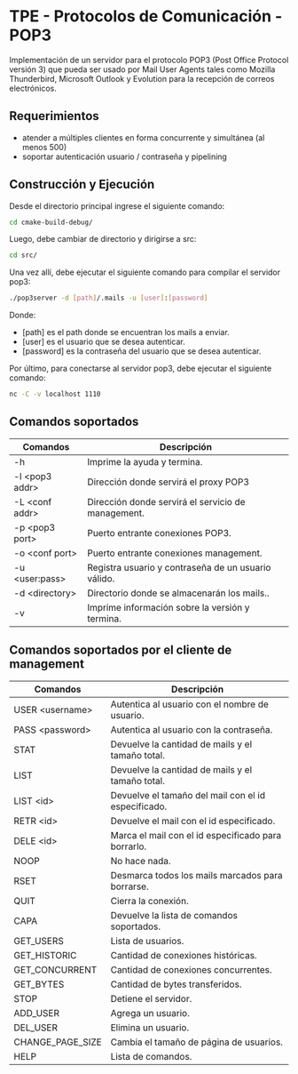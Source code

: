 # TPE - Protocolos de Comunicación - POP3

Implementación de un servidor para el protocolo POP3 (Post Office Protocol versión 3) que pueda ser usado
por Mail User Agents tales como Mozilla Thunderbird, Microsoft Outlook y Evolution para la recepción de correos electrónicos.

## Requerimientos

* atender a múltiples clientes en forma concurrente y simultánea (al menos 500)
* soportar autenticación usuario / contraseña y pipelining

## Construcción y Ejecución

Desde el directorio principal ingrese el siguiente comando:

```bash
cd cmake-build-debug/
```

Luego, debe cambiar de directorio y dirigirse a src:

```bash
cd src/
```

Una vez allí, debe ejecutar el siguiente comando para compilar el servidor pop3:

```bash
./pop3server -d [path]/.mails -u [user]:[password]
```

Donde:
* [path] es el path donde se encuentran los mails a enviar.
* [user] es el usuario que se desea autenticar.
* [password] es la contraseña del usuario que se desea autenticar.

Por último, para conectarse al servidor pop3, debe ejecutar el siguiente comando:

```bash
nc -C -v localhost 1110
```

## Comandos soportados
| Comandos         | Descripción                                         |
|------------------|-----------------------------------------------------|
| -h               | Imprime la ayuda y termina.                         |
| -l \<pop3 addr>  | Dirección donde servirá  el proxy POP3              |
| -L \<conf  addr> | Dirección donde servirá  el servicio de management. |
| -p \<pop3 port>  | Puerto entrante conexiones POP3.                    |
| -o \<conf port>  | Puerto entrante conexiones management.              |
| -u \<user:pass>  | Registra usuario y contraseña de un usuario válido. |
| -d \<directory>  | Directorio donde se almacenarán los mails..         |
| -v               | Imprime información sobre la versión y termina.     |

## Comandos soportados por el cliente de management
| Comandos         | Descripción                                         |
|------------------|-----------------------------------------------------|
| USER \<username> | Autentica al usuario con el nombre de usuario.      |
| PASS \<password> | Autentica al usuario con la contraseña.             |
| STAT             | Devuelve la cantidad de mails y el tamaño total.    |
| LIST             | Devuelve la cantidad de mails y el tamaño total.    |
| LIST \<id>       | Devuelve el tamaño del mail con el id especificado. |
| RETR \<id>       | Devuelve el mail con el id especificado.            |
| DELE \<id>       | Marca el mail con el id especificado para borrarlo. |
| NOOP             | No hace nada.                                       |
| RSET             | Desmarca todos los mails marcados para borrarse.    |
| QUIT             | Cierra la conexión.                                 |
| CAPA             | Devuelve la lista de comandos soportados.           |
| GET_USERS        | Lista de usuarios.                                  |
| GET_HISTORIC     | Cantidad de conexiones históricas.                  |
| GET_CONCURRENT   | Cantidad de conexiones concurrentes.                |
| GET_BYTES        | Cantidad de bytes transferidos.                     |
| STOP             | Detiene el servidor.                                |
| ADD_USER         | Agrega un usuario.                                  |
| DEL_USER         | Elimina un usuario.                                 |
| CHANGE_PAGE_SIZE | Cambia el tamaño de página de usuarios.             |
| HELP             | Lista de comandos.                                  |
